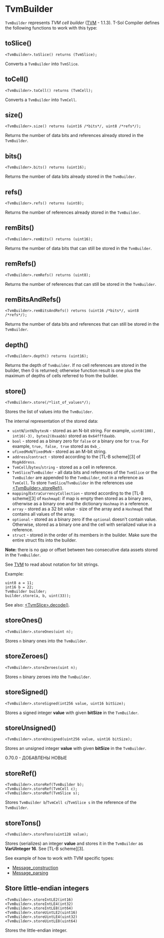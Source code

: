 # TvmBuilder

`TvmBuilder` represents _TVM cell builder_ ([TVM](https://broxus.gitbook.io/threaded-virtual-machine/) - 1.1.3). T-Sol Compiler defines the following functions to work with this type:

## toSlice()

```solidity
<TvmBuilder>.toSlice() returns (TvmSlice);
```

Converts a `TvmBuilder` into `TvmSlice`.

## toCell()

```solidity
<TvmBuilder>.toCell() returns (TvmCell);
```

Converts a `TvmBuilder` into `TvmCell`.

## size()

```solidity
<TvmBuilder>.size() returns (uint16 /*bits*/, uint8 /*refs*/);
```

Returns the number of data bits and references already stored in the `TvmBuilder`.

## bits()

```solidity
<TvmBuilder>.bits() returns (uint16);
```

Returns the number of data bits already stored in the `TvmBuilder`.

## refs()

```solidity
<TvmBuilder>.refs() returns (uint8);
```

Returns the number of references already stored in the `TvmBuilder`.

## remBits()

```solidity
<TvmBuilder>.remBits() returns (uint16);
```

Returns the number of data bits that can still be stored in the `TvmBuilder`.

## remRefs()

```solidity
<TvmBuilder>.remRefs() returns (uint8);
```

Returns the number of references that can still be stored in the `TvmBuilder`.

## remBitsAndRefs()

```solidity
<TvmBuilder>.remBitsAndRefs() returns (uint16 /*bits*/, uint8 /*refs*/);
```

Returns the number of data bits and references that can still be stored in the `TvmBuilder`.

## depth()

```solidity
<TvmBuilder>.depth() returns (uint16);
```

Returns the depth of `TvmBuilder`. If no cell references are stored in the builder, then 0 is returned; otherwise function result is one plus the maximum of depths of cells referred to from the builder.

## store()

```solidity
<TvmBuilder>.store(/*list_of_values*/);
```

Stores the list of values into the `TvmBuilder`.

The internal representation of the stored data:

* `uintN`/`intN`/`bytesN` - stored as an N-bit string. For example, `uint8(100), int16(-3), bytes2(0xaabb)` stored as `0x64fffdaabb`.
* `bool` - stored as a binary zero for `false` or a binary one for `true`. For example, `true, false, true` stored as `0xb_`.
* `ufixedMxN`/`fixedMxN` - stored as an M-bit string.
* `address`/`contract` - stored according to the \[TL-B scheme]\[3] of `MsgAddress`.
* `TvmCell`/`bytes`/`string` - stored as a cell in reference.
* `TvmSlice`/`TvmBuilder` - all data bits and references of the `TvmSlice` or the `TvmBuilder` are appended to the `TvmBuilder`, not in a reference as `TvmCell`. To store `TvmSlice`/`TvmBuilder` in the references use [\<TvmBuilder>.storeRef()](tvmbuilder.md#tvmbuilderstoreref).
* `mapping`/`ExtraCurrencyCollection` - stored according to the \[TL-B scheme]\[3] of `HashmapE`: if map is empty then stored as a binary zero, otherwise as a binary one and the dictionary `Hashmap` in a reference.
* `array` - stored as a 32 bit value - size of the array and a `HashmapE` that contains all values of the array.
* `optional` - stored as a binary zero if the `optional` doesn't contain value. Otherwise, stored as a binary one and the cell with serialized value in a reference.
* `struct` - stored in the order of its members in the builder. Make sure the entire struct fits into the builder.

**Note:** there is no gap or offset between two consecutive data assets stored in the `TvmBuilder`.

See [TVM](https://broxus.gitbook.io/threaded-virtual-machine/) to read about notation for bit strings.

Example:

```solidity
uint8 a = 11;
int16 b = 22;
TvmBuilder builder;
builder.store(a, b, uint(33));
```

See also: [\<TvmSlice>.decode()](tvmslice.md#decode).

## storeOnes()

```solidity
<TvmBuilder>.storeOnes(uint n);
```

Stores `n` binary ones into the `TvmBuilder`.

## storeZeroes()

```solidity
<TvmBuilder>.storeZeroes(uint n);
```

Stores `n` binary zeroes into the `TvmBuilder`.

## storeSigned()

```solidity
<TvmBuilder>.storeSigned(int256 value, uint16 bitSize);
```

Stores a signed integer **value** with given **bitSize** in the `TvmBuilder`.

## storeUnsigned()

```solidity
<TvmBuilder>.storeUnsigned(uint256 value, uint16 bitSize);
```

Stores an unsigned integer **value** with given **bitSize** in the `TvmBuilder`.

0.70.0 - ДОБАВЛЕНЫ НОВЫЕ

## storeRef()

```solidity
<TvmBuilder>.storeRef(TvmBuilder b);
<TvmBuilder>.storeRef(TvmCell c);
<TvmBuilder>.storeRef(TvmSlice s);
```

Stores `TvmBuilder b`/`TvmCell c`/`TvmSlice s` in the reference of the `TvmBuilder`.

## storeTons()

```solidity
<TvmBuilder>.storeTons(uint128 value);
```

Stores (serializes) an integer **value** and stores it in the `TvmBuilder` as **VarUInteger 16**. See \[TL-B scheme]\[3].

See example of how to work with TVM specific types:

* [Message\_construction](https://github.com/tonlabs/samples/blob/master/solidity/15\_MessageSender.sol)
* [Message\_parsing](https://github.com/tonlabs/samples/blob/master/solidity/15\_MessageReceiver.sol)

## Store little-endian integers

```solidity
<TvmBuilder>.storeIntLE2(int16)
<TvmBuilder>.storeIntLE4(int32)
<TvmBuilder>.storeIntLE8(int64)
<TvmBuilder>.storeUintLE2(uint16)
<TvmBuilder>.storeUintLE4(uint32)
<TvmBuilder>.storeUintLE8(uint64)
```

Stores the little-endian integer.
